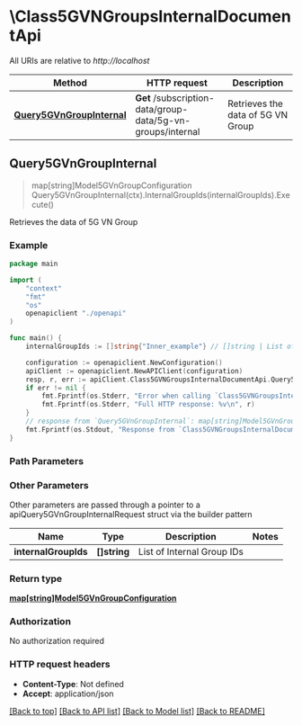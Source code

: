 # \Class5GVNGroupsInternalDocumentApi

All URIs are relative to *http://localhost*

Method | HTTP request | Description
------------- | ------------- | -------------
[**Query5GVnGroupInternal**](Class5GVNGroupsInternalDocumentApi.md#Query5GVnGroupInternal) | **Get** /subscription-data/group-data/5g-vn-groups/internal | Retrieves the data of 5G VN Group



## Query5GVnGroupInternal

> map[string]Model5GVnGroupConfiguration Query5GVnGroupInternal(ctx).InternalGroupIds(internalGroupIds).Execute()

Retrieves the data of 5G VN Group

### Example

```go
package main

import (
    "context"
    "fmt"
    "os"
    openapiclient "./openapi"
)

func main() {
    internalGroupIds := []string{"Inner_example"} // []string | List of Internal Group IDs

    configuration := openapiclient.NewConfiguration()
    apiClient := openapiclient.NewAPIClient(configuration)
    resp, r, err := apiClient.Class5GVNGroupsInternalDocumentApi.Query5GVnGroupInternal(context.Background()).InternalGroupIds(internalGroupIds).Execute()
    if err != nil {
        fmt.Fprintf(os.Stderr, "Error when calling `Class5GVNGroupsInternalDocumentApi.Query5GVnGroupInternal``: %v\n", err)
        fmt.Fprintf(os.Stderr, "Full HTTP response: %v\n", r)
    }
    // response from `Query5GVnGroupInternal`: map[string]Model5GVnGroupConfiguration
    fmt.Fprintf(os.Stdout, "Response from `Class5GVNGroupsInternalDocumentApi.Query5GVnGroupInternal`: %v\n", resp)
}
```

### Path Parameters



### Other Parameters

Other parameters are passed through a pointer to a apiQuery5GVnGroupInternalRequest struct via the builder pattern


Name | Type | Description  | Notes
------------- | ------------- | ------------- | -------------
 **internalGroupIds** | **[]string** | List of Internal Group IDs | 

### Return type

[**map[string]Model5GVnGroupConfiguration**](Model5GVnGroupConfiguration.md)

### Authorization

No authorization required

### HTTP request headers

- **Content-Type**: Not defined
- **Accept**: application/json

[[Back to top]](#) [[Back to API list]](../README.md#documentation-for-api-endpoints)
[[Back to Model list]](../README.md#documentation-for-models)
[[Back to README]](../README.md)

